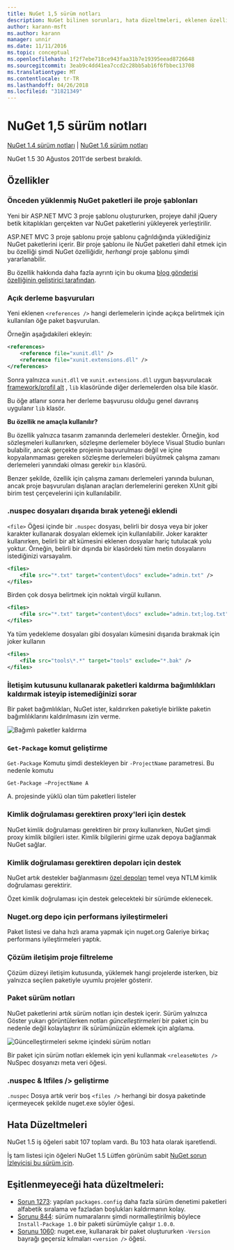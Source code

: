 ```yaml
---
title: NuGet 1,5 sürüm notları
description: NuGet bilinen sorunları, hata düzeltmeleri, eklenen özellikleri ve dcr dahil olmak üzere 1.5 için sürüm notları.
author: karann-msft
ms.author: karann
manager: unnir
ms.date: 11/11/2016
ms.topic: conceptual
ms.openlocfilehash: 1f2f7ebe718ce943faa31b7e19395eead8726648
ms.sourcegitcommit: 3eab9c4dd41ea7ccd2c28bb5ab16f6fbbec13708
ms.translationtype: MT
ms.contentlocale: tr-TR
ms.lasthandoff: 04/26/2018
ms.locfileid: "31821349"
---
```

# <a name="nuget-15-release-notes"></a>NuGet 1,5 sürüm notları

[NuGet 1.4 sürüm notları](../release-notes/nuget-1.4.md) | [NuGet 1.6 sürüm notları](../release-notes/nuget-1.6.md)

NuGet 1.5 30 Ağustos 2011'de serbest bırakıldı.

## <a name="features"></a>Özellikler

### <a name="project-templates-with-preinstalled-nuget-packages"></a>Önceden yüklenmiş NuGet paketleri ile proje şablonları
Yeni bir ASP.NET MVC 3 proje şablonu oluştururken, projeye dahil jQuery betik kitaplıkları gerçekten var NuGet paketlerini yükleyerek yerleştirilir.

ASP.NET MVC 3 proje şablonu proje şablonu çağrıldığında yüklediğiniz NuGet paketlerini içerir. Bir proje şablonu ile NuGet paketleri dahil etmek için bu özelliği şimdi NuGet özelliğidir, _herhangi_ proje şablonu şimdi yararlanabilir.

Bu özellik hakkında daha fazla ayrıntı için bu okuma [blog gönderisi özelliğinin geliştirici tarafından](http://blogs.msdn.com/b/marcinon/archive/2011/07/08/project-templates-and-preinstalled-nuget-packages.aspx).

### <a name="explicit-assembly-references"></a>Açık derleme başvuruları

Yeni eklenen `<references />` hangi derlemelerin içinde açıkça belirtmek için kullanılan öğe paket başvurulan.

Örneğin aşağıdakileri ekleyin:

```xml
<references>
    <reference file="xunit.dll" />
    <reference file="xunit.extensions.dll" />
</references>
```

Sonra yalnızca `xunit.dll` ve `xunit.extensions.dll` uygun başvurulacak [framework/profil alt](../reference/nuspec.md#explicit-assembly-references) , `lib` klasöründe diğer derlemelerden olsa bile klasör.

Bu öğe atlanır sonra her derleme başvurusu olduğu genel davranış uygulanır `lib` klasör.

__Bu özellik ne amaçla kullanılır?__

Bu özellik yalnızca tasarım zamanında derlemeleri destekler. Örneğin, kod sözleşmeleri kullanırken, sözleşme derlemeler böylece Visual Studio bunları bulabilir, ancak gerçekte projenin başvurulması değil ve içine kopyalanmaması gereken sözleşme derlemeleri büyütmek çalışma zamanı derlemeleri yanındaki olması gerekir `bin` klasörü.

Benzer şekilde, özellik için çalışma zamanı derlemeleri yanında bulunan, ancak proje başvuruları dışlanan araçları derlemelerini gereken XUnit gibi birim test çerçevelerini için kullanılabilir.

### <a name="added-ability-to-exclude-files-in-the-nuspec"></a>.nuspec dosyaları dışarıda bırak yeteneği eklendi
`<file>` Öğesi içinde bir `.nuspec` dosyası, belirli bir dosya veya bir joker karakter kullanarak dosyaları eklemek için kullanılabilir. Joker karakter kullanırken, belirli bir alt kümesini eklenen dosyalar hariç tutulacak yolu yoktur. Örneğin, belirli bir dışında bir klasördeki tüm metin dosyalarını istediğinizi varsayalım.

```xml
<files>
    <file src="*.txt" target="content\docs" exclude="admin.txt" />
</files>
```

Birden çok dosya belirtmek için noktalı virgül kullanın.

```xml
<files>
    <file src="*.txt" target="content\docs" exclude="admin.txt;log.txt" />
</files>
```

Ya tüm yedekleme dosyaları gibi dosyaları kümesini dışarıda bırakmak için joker kullanın

```xml
<files>
    <file src="tools\*.*" target="tools" exclude="*.bak" />
</files>
```

### <a name="removing-packages-using-the-dialog-prompts-to-remove-dependencies"></a>İletişim kutusunu kullanarak paketleri kaldırma bağımlılıkları kaldırmak isteyip istemediğinizi sorar
Bir paket bağımlılıkları, NuGet ister, kaldırırken paketiyle birlikte paketin bağımlılıklarını kaldırılmasını izin verme.

![Bağımlı paketler kaldırma](./media/remove-dependent-packages.png)


### <a name="get-package-command-improvement"></a>`Get-Package` komut geliştirme
`Get-Package` Komutu şimdi destekleyen bir `-ProjectName` parametresi. Bu nedenle komutu

    Get-Package –ProjectName A

A. projesinde yüklü olan tüm paketleri listeler

### <a name="support-for-proxies-that-require-authentication"></a>Kimlik doğrulaması gerektiren proxy'leri için destek
NuGet kimlik doğrulaması gerektiren bir proxy kullanırken, NuGet şimdi proxy kimlik bilgileri ister. Kimlik bilgilerini girme uzak depoya bağlanmak NuGet sağlar.

### <a name="support-for-repositories-that-require-authentication"></a>Kimlik doğrulaması gerektiren depoları için destek
NuGet artık destekler bağlanmasını [özel depoları](../hosting-packages/local-feeds.md) temel veya NTLM kimlik doğrulaması gerektirir.

Özet kimlik doğrulaması için destek gelecekteki bir sürümde eklenecek.

### <a name="performance-improvements-to-the-nugetorg-repository"></a>Nuget.org depo için performans iyileştirmeleri
Paket listesi ve daha hızlı arama yapmak için nuget.org Galeriye birkaç performans iyileştirmeleri yaptık.

### <a name="solution-dialog-project-filtering"></a>Çözüm iletişim proje filtreleme
Çözüm düzeyi iletişim kutusunda, yüklemek hangi projelerde isterken, biz yalnızca seçilen paketiyle uyumlu projeler gösterir.

### <a name="package-release-notes"></a>Paket sürüm notları
NuGet paketlerini artık sürüm notları için destek içerir. Sürüm yalnızca Göster yukarı görüntülerken notları _güncelleştirmeleri_ bir paket için bu nedenle değil kolaylaştırır ilk sürümünüzün eklemek için algılama.

![Güncelleştirmeleri sekme içindeki sürüm notları](./media/manage-nuget-packages-release-notes.png)

Bir paket için sürüm notları eklemek için yeni kullanmak `<releaseNotes />` NuSpec dosyanızı meta veri öğesi.

### <a name="nuspec-ltfiles-gt-improvement"></a>.nuspec & ltfiles /&gt; geliştirme
`.nuspec` Dosya artık verir boş `<files />` herhangi bir dosya paketinde içermeyecek şekilde nuget.exe söyler öğesi.

## <a name="bug-fixes"></a>Hata Düzeltmeleri
NuGet 1.5 iş öğeleri sabit 107 toplam vardı. Bu 103 hata olarak işaretlendi.

İş tam listesi için öğeleri NuGet 1.5 Lütfen görünüm sabit [NuGet sorun İzleyicisi bu sürüm için](http://nuget.codeplex.com/workitem/list/advanced?keyword=&status=All&type=All&priority=All&release=NuGet%201.5&assignedTo=All&component=All&sortField=Summary&sortDirection=Descending&page=0).

## <a name="bug-fixes-worth-noting"></a>Eşitlenmeyeceği hata düzeltmeleri:

* [Sorun 1273](http://nuget.codeplex.com/workitem/1273): yapılan `packages.config` daha fazla sürüm denetimi paketleri alfabetik sıralama ve fazladan boşlukları kaldırmanın kolay.
* [Sorunu 844](http://nuget.codeplex.com/workitem/844): sürüm numaralarını şimdi normalleştirilmiş böylece `Install-Package 1.0` bir paketi sürümüyle çalışır `1.0.0`.
* [Sorunu 1060](http://nuget.codeplex.com/workitem/1060): nuget.exe, kullanarak bir paket oluştururken `-Version` bayrağı geçersiz kılmaları `<version />` öğesi.
